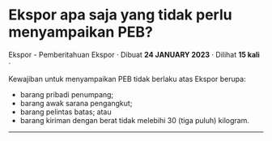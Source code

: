 Ekspor apa saja yang tidak perlu menyampaikan PEB?
==================================================

Ekspor - Pemberitahuan Ekspor · Dibuat **24 JANUARY 2023** · Dilihat **15 kali** ·

Kewajiban untuk menyampaikan PEB tidak berlaku atas Ekspor berupa:

*   barang pribadi penumpang;
*   barang awak sarana pengangkut;
*   barang pelintas batas; atau
*   barang kiriman dengan berat tidak melebihi 30 (tiga puluh) kilogram.

  
  
  

* * *